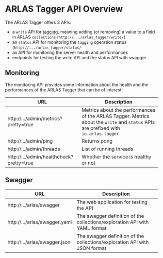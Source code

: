 # ARLAS Tagger API Overview

The ARLAS Tagger offers 3 APIs:

- a `write` API for [tagging](arlas-api-tagging.md), meaning adding (or removing) a value to a field in ARLAS `collections` (`http://.../arlas_tagger/write/`)
- an `status` API for monitoring the `tagging` operation status (`http://.../arlas_tagger/status/`
- an API for monitoring the server health and performances
- endpoints for testing the write API and the status API with swagger

## Monitoring

The monitoring API provides some information about the health and the performances of the ARLAS Tagger that can be of interest:

| URL | Description |
| --- | --- |
| http://.../admin/metrics?pretty=true  |  Metrics about the performances of the ARLAS Tagger. Metrics about the `write` and `status` APIs are prefixed with `io.arlas.tagger`|
| http://.../admin/ping | Returns pong  |
| http://.../admin/threads | List of running threads |
| http://.../admin/healthcheck?pretty=true  |  Whether the service is healthy or not |


## Swagger

| URL | Description |
| --- | --- |
| http://.../arlas/swagger  | The web application for testing the API  |
| http://.../arlas/swagger.yaml  | The swagger definition of the collections/exploration API with YAML format |
| http://.../arlas/swagger.json  | The swagger definition of the collections/exploration API with JSON format |

